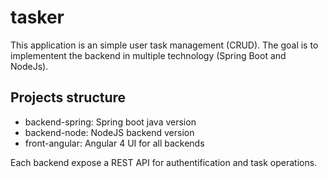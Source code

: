 # tasker
This application is an simple user task management (CRUD).
The goal is to implementent the backend in multiple technology (Spring Boot and NodeJs).


## Projects structure

 - backend-spring: Spring boot java version  
 - backend-node: NodeJS backend version
 - front-angular: Angular 4 UI for all backends 

Each backend expose a REST API for authentification and task operations.